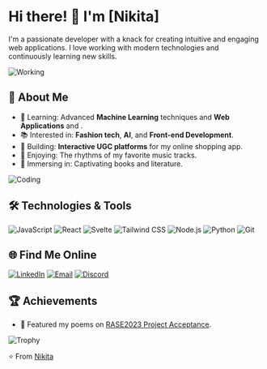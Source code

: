 # Hi there! 👋 I'm [Nikita]

I'm a passionate developer with a knack for creating intuitive and engaging web applications. I love working with modern technologies and continuously learning new skills.

![Working](https://media.giphy.com/media/13HgwGsXF0aiGY/giphy.gif)

## 🚀 About Me

- 🌱 Learning: Advanced **Machine Learning** techniques and **Web Applications** and .
- 📚 Interested in: **Fashion tech**, **AI**, and **Front-end Development**.
- 🎨 Building: **Interactive UGC platforms** for my online shopping app.
- 🎵 Enjoying: The rhythms of my favorite music tracks.
- 📖 Immersing in: Captivating books and literature.

![Coding](https://media.giphy.com/media/du3J3cXyzhj75IOgvA/giphy.gif)

## 🛠️ Technologies & Tools

![JavaScript](https://img.shields.io/badge/-JavaScript-333333?style=flat&logo=javascript)
![React](https://img.shields.io/badge/-React-333333?style=flat&logo=react)
![Svelte](https://img.shields.io/badge/-Svelte-333333?style=flat&logo=svelte)
![Tailwind CSS](https://img.shields.io/badge/-Tailwind%20CSS-333333?style=flat&logo=tailwind-css)
![Node.js](https://img.shields.io/badge/-Node.js-333333?style=flat&logo=node.js)
![Python](https://img.shields.io/badge/-Python-333333?style=flat&logo=python)
![Git](https://img.shields.io/badge/-Git-333333?style=flat&logo=git)

## 🌐 Find Me Online

[![LinkedIn](https://img.shields.io/badge/-LinkedIn-0077B5?style=flat&logo=linkedin&logoColor=white)](https://www.linkedin.com/in/nikita-kumari-09bb85262/)
[![Email](https://img.shields.io/badge/-Email-D14836?style=flat&logo=gmail&logoColor=white)](mailto:iamnikita004@gmail.com)
[![Discord](https://img.shields.io/badge/-Discord-7289DA?style=flat&logo=discord&logoColor=white)](https://discord.com/users/nikitaa8937)


## 🏆 Achievements

- 🌟 Featured my poems on [RASE2023 Project Acceptance](https://drive.google.com/file/d/1ygL1hH4lIMj9dm3IOrHfU61Wh6UXdKOP/view).

![Trophy](https://media.giphy.com/media/l3q2K5jinAlChoCLS/giphy.gif)


⭐️ From [Nikita](https://github.com/nikita7526)

